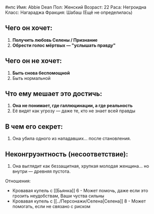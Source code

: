 
#нпс
Имя: Abbie Dean
Пол: Женский
Возраст: 22
Раса: Негроидна
Класс: Нагараджа
Фракция: Шабаш (Ещё не определилась)
## Чего он хочет:
1. **Получить любовь Селены / Признание**
2. **Обрести голос мёртвых — "услышать правду"**
## Чего он не хочет:
1. **Быть снова беспомощной**
2. Быть нормальной
## Что ему мешает это достичь:
1. **Она не понимает, где галлюцинации, а где реальность**
2. Её видят как угрозу — даже те, кто не знает всей правды
## В чем его секрет:
1. Она убила одного из нападавших… после становления.
## Неконгруэнтность (несоответствие):
1. Она выглядит как беззащитная, хрупкая молодая женщина... но внутри — древняя пустота.

Отношения:
- Кровавая купель с [[Бьянка]] 6 - Может помочь, даже если это грозить неудобствам, Ваши чуства сильны
- Кровавая купель с [[../Персонажи/Селена|Селена]] 8 - Может помогать, если не связано с риском